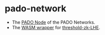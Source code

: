 # pado-network


- The [PADO Node](./padonode/README.md) of the PADO Networks.
- The [WASM wrapper](./lib/lhe/README.md) for [threshold-zk-LHE](https://github.com/pado-labs/threshold-zk-LHE).

